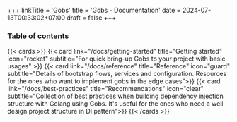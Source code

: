+++
linkTitle = 'Gobs'
title = 'Gobs - Documentation'
date = 2024-07-13T00:33:02+07:00
draft = false
+++

### Table of contents


{{< cards >}}
  {{< card link="/docs/getting-started" title="Getting started" icon="rocket" subtitle="For quick bring-up Gobs to your project with basic usages" >}}
  {{< card link="/docs/reference" title="Reference" icon="guard" subtitle="Details of bootstrap flows, services and configuration. Resources for the ones who want to implement gobs in the edge cases">}}
  {{< card link="/docs/best-practices" title="Recommendations" icon="clear" subtitle="Collection of best practices when building dependency injection structure with Golang using Gobs. It's useful for the ones who need a well-design project structure in DI pattern">}}
{{< /cards >}}
